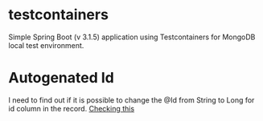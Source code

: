 # testcontainers
Simple Spring Boot (v 3.1.5) application using Testcontainers for MongoDB local test environment.

# Autogenated Id
I need to find out if it is possible to change the @Id from String to Long for id column in the record.
[Checking this](https://www.baeldung.com/spring-boot-mongodb-auto-generated-field)
